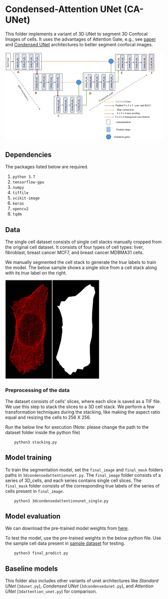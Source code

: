 # Condensed-Attention UNet (CA-UNet)

This folder implements a variant of 3D UNet to segment 3D Confocal Images of cells. It uses the advantages of Attention Gate, e.g., see [paper](https://arxiv.org/abs/1808.08114) and [Condensed UNet](https://ieeexplore.ieee.org/abstract/document/9098351?casa_token=qVbQemXwQ-QAAAAA:wJMFyoqccX1yp1NLFs5IIbnQZ-x2JOGV2S8U6MLNEMIagDVInVRovhlazaRXww-VcjKoTQ) architectures to better segment confocal images.


<img src="https://github.com/iitgoa-ml/3d-cells-nuclei-segmentation/blob/master/cells/CA-UNet/img/3d_caunet_page-0001.jpg" style="width: 900px; height: auto;">

## Dependencies

The packages listed below are required. 

1. `python 3.7`
2. `tensorflow-gpu`
3. `numpy`
4. `tiffile`
5. `scikit-image`
6. `keras`
7. `opencv2`
8. `tqdm`

## Data

The single cell dataset consists of single cell stacks manually cropped from the original cell dataset. It consists of four types of cell types: liver, fibroblast, breast cancer MCF7, and breast cancer MDBMA31 cells. 

We manually segmented the cell stack to generate the *true* labels to train the model. The below sample shows a single slice from a cell stack along with its *true* label on the right.

<img src="https://github.com/iitgoa-ml/3d-cells-nuclei-segmentation/blob/master/cells/CA-UNet/img/single_cells.jpg" style="width: 300px; height: auto;">

### Preprocessing of the data

The dataset consists of cells' slices, where each slice is saved as a TIF file. We use this step to stack the slices to a 3D cell stack. We perform a few transformation techniques during the stacking, like making the aspect ratio equal and resizing the cells to 256 X 256.

Run the below line for execution (Note: please change the path to the dataset folder inside the python file)

		python3 stacking.py


## Model training 

To train the segmentation model, set the `final_image` and `final_mask` folders paths in `3dcondensedattentionunet.py`. The `final_image` folder consists of a series of 3D_cells, and each series contains single cell slices. The `final_mask` folder consists of the corresponding true labels of the series of cells present in `final_image`. 

		python3 3dcondensedattentionunet_single.py


## Model evaluation 

We can download the pre-trained model weights from [here](https://drive.google.com/file/d/1GyorsLVPLmJJctHXwUnInGqVM2Jf64rW/view?usp=sharing). 

To test the model, use the pre-trained weights in the below python file. Use the sample cell data present in [sample dataset](https://github.com/iitgoa-ml/cell-segmentation/tree/master/data/sample%20dataset) for testing.
 
 		python3 final_predict.py
 
## Baseline models 

This folder also includes other variants of unet architectures like *Standard UNet* (`3dunet.py`), *Condensed UNet* (`3dcondensedunet.py`), and *Attention UNet* (`3dattention_unet.py`) for comparison. 
